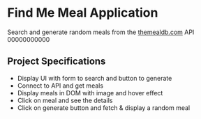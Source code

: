 # Find Me Meal Application

Search and generate random meals from the [themealdb.com](https://www.themealdb.com) API 00000000000

## Project Specifications

- Display UI with form to search and button to generate
- Connect to API and get meals
- Display meals in DOM with image and hover effect
- Click on meal and see the details
- Click on generate button and fetch & display a random meal
